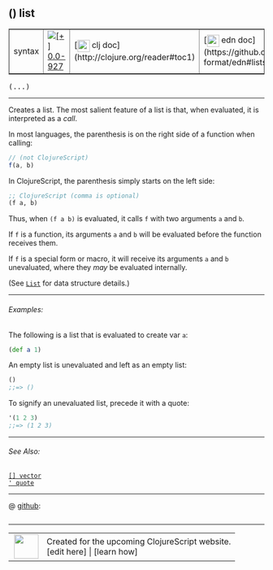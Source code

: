 ## () list



 <table border="1">
<tr>
<td>syntax</td>
<td><a href="https://github.com/cljsinfo/cljs-api-docs/tree/0.0-927"><img valign="middle" alt="[+] 0.0-927" title="Added in 0.0-927" src="https://img.shields.io/badge/+-0.0--927-lightgrey.svg"></a> </td>
<td>
[<img height="24px" valign="middle" src="http://i.imgur.com/1GjPKvB.png"> clj doc](http://clojure.org/reader#toc1)
</td>
<td>
[<img height="24px" valign="middle" src="http://i.imgur.com/I8uNXHv.png"> edn doc](https://github.com/edn-format/edn#lists)
</td>
</tr>
</table>

<samp>(...)</samp><br>

---


Creates a list.  The most salient feature of a list is that, when evaluated, it
is interpreted as a _call_.

In most languages, the parenthesis is on the right side of a function when
calling:

```js
// (not ClojureScript)
f(a, b)
```

In ClojureScript, the parenthesis simply starts on the left side:

```clj
;; ClojureScript (comma is optional)
(f a, b)
```

Thus, when `(f a b)` is evaluated, it calls `f` with two arguments `a` and `b`.

If `f` is a function, its arguments `a` and `b` will be evaluated before
the function receives them.

If `f` is a special form or macro, it will receive its arguments `a` and `b`
unevaluated, where they _may_ be evaluated internally.

(See [`List`](cljs.core_List.md) for data structure details.)

---

###### Examples:

The following is a list that is evaluated to create var `a`:

```clj
(def a 1)
```

An empty list is unevaluated and left as an empty list:

```clj
()
;;=> ()
```

To signify an unevaluated list, precede it with a quote:

```clj
'(1 2 3)
;;=> (1 2 3)
```

---

###### See Also:

[`[] vector`](syntax_vector.md)<br>
[`' quote`](syntax_quote.md)<br>

---




 @ [github](https://github.com/clojure/clojure/blob/clojure-1.3.0/src/jvm/clojure/lang/LispReader.java#L):

```clj

```

<!--
Repo - tag - source tree - lines:

 <pre>
clojure @ clojure-1.3.0
└── src
    └── jvm
        └── clojure
            └── lang
                └── <ins>[LispReader.java:](https://github.com/clojure/clojure/blob/clojure-1.3.0/src/jvm/clojure/lang/LispReader.java#L)</ins>
</pre>

-->

---




 <table>
<tr><td>
<img valign="middle" align="right" width="48px" src="http://i.imgur.com/Hi20huC.png">
</td><td>
Created for the upcoming ClojureScript website.<br>
[edit here] | [learn how]
</td></tr></table>

[edit here]:https://github.com/cljsinfo/cljs-api-docs/blob/master/cljsdoc/syntax_list.cljsdoc
[learn how]:https://github.com/cljsinfo/cljs-api-docs/wiki/cljsdoc-files

<!--

This information was too distracting to show to readers, but I'll leave it
commented here since it is helpful to:

- pretty-print the data used to generate this document
- and show how to retrieve that data



The API data for this symbol:

```clj
{:description "Creates a list.  The most salient feature of a list is that, when evaluated, it\nis interpreted as a _call_.\n\nIn most languages, the parenthesis is on the right side of a function when\ncalling:\n\n```js\n// (not ClojureScript)\nf(a, b)\n```\n\nIn ClojureScript, the parenthesis simply starts on the left side:\n\n```clj\n;; ClojureScript (comma is optional)\n(f a, b)\n```\n\nThus, when `(f a b)` is evaluated, it calls `f` with two arguments `a` and `b`.\n\nIf `f` is a function, its arguments `a` and `b` will be evaluated before\nthe function receives them.\n\nIf `f` is a special form or macro, it will receive its arguments `a` and `b`\nunevaluated, where they _may_ be evaluated internally.\n\n(See [cljs.core/List] for data structure details.)",
 :ns "syntax",
 :name "list",
 :history [["+" "0.0-927"]],
 :type "syntax",
 :related ["syntax/vector" "syntax/quote"],
 :full-name-encode "syntax_list",
 :source {:repo "clojure",
          :tag "clojure-1.3.0",
          :filename "src/jvm/clojure/lang/LispReader.java",
          :lines [nil]},
 :usage ["(...)"],
 :examples [{:id "cd26b0",
             :content "The following is a list that is evaluated to create var `a`:\n\n```clj\n(def a 1)\n```\n\nAn empty list is unevaluated and left as an empty list:\n\n```clj\n()\n;;=> ()\n```\n\nTo signify an unevaluated list, precede it with a quote:\n\n```clj\n'(1 2 3)\n;;=> (1 2 3)\n```"}],
 :edn-doc "https://github.com/edn-format/edn#lists",
 :full-name "syntax/list",
 :display "() list",
 :clj-doc "http://clojure.org/reader#toc1"}

```

Retrieve the API data for this symbol:

```clj
;; from Clojure REPL
(require '[clojure.edn :as edn])
(-> (slurp "https://raw.githubusercontent.com/cljsinfo/cljs-api-docs/catalog/cljs-api.edn")
    (edn/read-string)
    (get-in [:symbols "syntax/list"]))
```

-->
